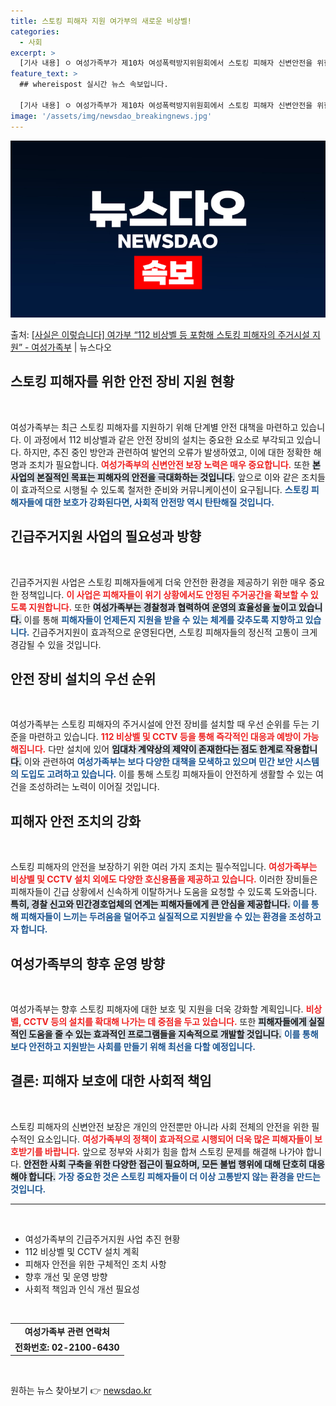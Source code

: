 ```yaml
---
title: 스토킹 피해자 지원 여가부의 새로운 비상벨!
categories:
  - 사회
excerpt: >
  [기사 내용] ㅇ 여성가족부가 제10차 여성폭력방지위원회에서 스토킹 피해자 신변안전을 위한 방안을 논의하면서…
feature_text: >
  ## whereispost 실시간 뉴스 속보입니다.

  [기사 내용] ㅇ 여성가족부가 제10차 여성폭력방지위원회에서 스토킹 피해자 신변안전을 위한 방안을 논의하면서…
image: '/assets/img/newsdao_breakingnews.jpg'
---
```


![뉴스다오 속보](/assets/img/newsdao_breakingnews.jpg)

<p>출처: <a href="https://newsdao.kr/2385" rel="dofollow">[사실은 이렇습니다] 여가부 “112 비상벨 등 포함해 스토킹 피해자의 주거시설 지원” - 여성가족부</a> | 뉴스다오</p>

<h2 data-ke-size="size26">스토킹 피해자를 위한 안전 장비 지원 현황</h2>

<p data-ke-size="size16">&nbsp;</p>
여성가족부는 최근 스토킹 피해자를 지원하기 위해 단계별 안전 대책을 마련하고 있습니다. 이 과정에서 112 비상벨과 같은 안전 장비의 설치는 중요한 요소로 부각되고 있습니다. 하지만, 추진 중인 방안과 관련하여 발언의 오류가 발생하였고, 이에 대한 정확한 해명과 조치가 필요합니다. <b><span style="color: #ee2323;">여성가족부의 신변안전 보장 노력은 매우 중요합니다.</span></b> 또한 <b><span style="background-color: #21538527;">본 사업의 본질적인 목표는 피해자의 안전을 극대화하는 것입니다.</span></b> 앞으로 이와 같은 조치들이 효과적으로 시행될 수 있도록 철저한 준비와 커뮤니케이션이 요구됩니다. <b><span style="color: #1a5490;">스토킹 피해자들에 대한 보호가 강화된다면, 사회적 안전망 역시 탄탄해질 것입니다.</span></b>

<h2 data-ke-size="size26">긴급주거지원 사업의 필요성과 방향</h2>

<p data-ke-size="size16">&nbsp;</p>
긴급주거지원 사업은 스토킹 피해자들에게 더욱 안전한 환경을 제공하기 위한 매우 중요한 정책입니다. <b><span style="color: #ee2323;">이 사업은 피해자들이 위기 상황에서도 안정된 주거공간을 확보할 수 있도록 지원합니다.</span></b> 또한 <b><span style="background-color: #21538527;">여성가족부는 경찰청과 협력하여 운영의 효율성을 높이고 있습니다.</span></b> 이를 통해 <b><span style="color: #1a5490;">피해자들이 언제든지 지원을 받을 수 있는 체계를 갖추도록 지향하고 있습니다.</span></b> 긴급주거지원이 효과적으로 운영된다면, 스토킹 피해자들의 정신적 고통이 크게 경감될 수 있을 것입니다.

<h2 data-ke-size="size26">안전 장비 설치의 우선 순위</h2>

<p data-ke-size="size16">&nbsp;</p>
여성가족부는 스토킹 피해자의 주거시설에 안전 장비를 설치할 때 우선 순위를 두는 기준을 마련하고 있습니다. <b><span style="color: #ee2323;">112 비상벨 및 CCTV 등을 통해 즉각적인 대응과 예방이 가능해집니다.</span></b> 다만 설치에 있어 <b><span style="background-color: #21538527;">임대차 계약상의 제약이 존재한다는 점도 한계로 작용합니다.</span></b> 이와 관련하여 <b><span style="color: #1a5490;">여성가족부는 보다 다양한 대책을 모색하고 있으며 민간 보안 시스템의 도입도 고려하고 있습니다.</span></b> 이를 통해 스토킹 피해자들이 안전하게 생활할 수 있는 여건을 조성하려는 노력이 이어질 것입니다.

<h2 data-ke-size="size26">피해자 안전 조치의 강화</h2>

<p data-ke-size="size16">&nbsp;</p>
스토킹 피해자의 안전을 보장하기 위한 여러 가지 조치는 필수적입니다. <b><span style="color: #ee2323;">여성가족부는 비상벨 및 CCTV 설치 외에도 다양한 호신용품을 제공하고 있습니다.</span></b> 이러한 장비들은 피해자들이 긴급 상황에서 신속하게 이탈하거나 도움을 요청할 수 있도록 도와줍니다. <b><span style="background-color: #21538527;">특히, 경찰 신고와 민간경호업체의 연계는 피해자들에게 큰 안심을 제공합니다.</span></b> <b><span style="color: #1a5490;">이를 통해 피해자들이 느끼는 두려움을 덜어주고 실질적으로 지원받을 수 있는 환경을 조성하고자 합니다.</span></b>

<h2 data-ke-size="size26">여성가족부의 향후 운영 방향</h2>

<p data-ke-size="size16">&nbsp;</p>
여성가족부는 향후 스토킹 피해자에 대한 보호 및 지원을 더욱 강화할 계획입니다. <b><span style="color: #ee2323;">비상벨, CCTV 등의 설치를 확대해 나가는 데 중점을 두고 있습니다.</span></b> 또한 <b><span style="background-color: #21538527;">피해자들에게 실질적인 도움을 줄 수 있는 효과적인 프로그램들을 지속적으로 개발할 것입니다.</span></b> <b><span style="color: #1a5490;">이를 통해 보다 안전하고 지원받는 사회를 만들기 위해 최선을 다할 예정입니다.</span></b>

<h2 data-ke-size="size26">결론: 피해자 보호에 대한 사회적 책임</h2>

<p data-ke-size="size16">&nbsp;</p>
스토킹 피해자의 신변안전 보장은 개인의 안전뿐만 아니라 사회 전체의 안전을 위한 필수적인 요소입니다. <b><span style="color: #ee2323;">여성가족부의 정책이 효과적으로 시행되어 더욱 많은 피해자들이 보호받기를 바랍니다.</span></b> 앞으로 정부와 사회가 힘을 합쳐 스토킹 문제를 해결해 나가야 합니다. <b><span style="background-color: #21538527;">안전한 사회 구축을 위한 다양한 접근이 필요하며, 모든 불법 행위에 대해 단호히 대응해야 합니다.</span></b> <b><span style="color: #1a5490;">가장 중요한 것은 스토킹 피해자들이 더 이상 고통받지 않는 환경을 만드는 것입니다.</span></b>

<hr>

<p data-ke-size="size16">&nbsp;</p>
<ul>
  <li>여성가족부의 긴급주거지원 사업 추진 현황</li>
  <li>112 비상벨 및 CCTV 설치 계획</li>
  <li>피해자 안전을 위한 구체적인 조치 사항</li>
  <li>향후 개선 및 운영 방향</li>
  <li>사회적 책임과 인식 개선 필요성</li>
</ul>
<p data-ke-size="size16">&nbsp;</p>

<table style="width: 100%;">
  <tr>
    <td style="text-align: center; height: 17px;"><b>여성가족부 관련 연락처</b></td>
  </tr>
  <tr>
    <td style="text-align: center; height: 17px;"><b>전화번호: 02-2100-6430</b></td>
  </tr>
</table>

<p data-ke-size="size16">&nbsp;</p> 

원하는 뉴스 찾아보기 👉 <a href="https://newsdao.kr" rel="dofollow">newsdao.kr</a>


